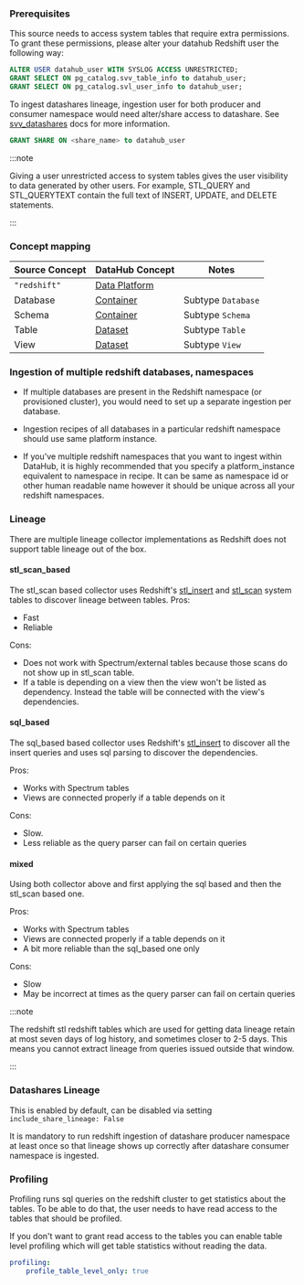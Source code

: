 ### Prerequisites

This source needs to access system tables that require extra permissions.
To grant these permissions, please alter your datahub Redshift user the following way:
```sql
ALTER USER datahub_user WITH SYSLOG ACCESS UNRESTRICTED;
GRANT SELECT ON pg_catalog.svv_table_info to datahub_user;
GRANT SELECT ON pg_catalog.svl_user_info to datahub_user;
```

To ingest datashares lineage, ingestion user for both producer and consumer namespace would need alter/share
access to datashare. See [svv_datashares](https://docs.aws.amazon.com/redshift/latest/dg/r_SVV_DATASHARES.html)
docs for more information.
```sql
GRANT SHARE ON <share_name> to datahub_user
```

:::note

Giving a user unrestricted access to system tables gives the user visibility to data generated by other users. For example, STL_QUERY and STL_QUERYTEXT contain the full text of INSERT, UPDATE, and DELETE statements.

:::

### Concept mapping 
| Source Concept | DataHub Concept                                           | Notes              |
| -------------- | --------------------------------------------------------- | ------------------ |
| `"redshift"`   | [Data Platform](../../metamodel/entities/dataPlatform.md) |                    |
| Database       | [Container](../../metamodel/entities/container.md)        | Subtype `Database` |
| Schema         | [Container](../../metamodel/entities/container.md)        | Subtype `Schema`   |
| Table          | [Dataset](../../metamodel/entities/dataset.md)            | Subtype `Table`    |
| View           | [Dataset](../../metamodel/entities/dataset.md)            | Subtype `View`     |


### Ingestion of multiple redshift databases, namespaces

- If multiple databases are present in the Redshift namespace (or provisioned cluster), 
you would need to set up a separate ingestion per database.

- Ingestion recipes of all databases in a particular redshift namespace should use same platform instance.

- If you've multiple redshift namespaces that you want to ingest within DataHub, it is highly recommended that 
you specify a platform_instance equivalent to namespace in recipe. It can be same as namespace id or other 
human readable name however it should be unique across all your redshift namespaces.


### Lineage

There are multiple lineage collector implementations as Redshift does not support table lineage out of the box.

#### stl_scan_based
The stl_scan based collector uses Redshift's [stl_insert](https://docs.aws.amazon.com/redshift/latest/dg/r_STL_INSERT.html) and [stl_scan](https://docs.aws.amazon.com/redshift/latest/dg/r_STL_SCAN.html) system tables to
discover lineage between tables.
Pros:
- Fast
- Reliable

Cons:
- Does not work with Spectrum/external tables because those scans do not show up in stl_scan table.
- If a table is depending on a view then the view won't be listed as dependency. Instead the table will be connected with the view's dependencies.

#### sql_based
The sql_based based collector uses Redshift's [stl_insert](https://docs.aws.amazon.com/redshift/latest/dg/r_STL_INSERT.html) to discover all the insert queries
and uses sql parsing to discover the dependencies.

Pros:
- Works with Spectrum tables
- Views are connected properly if a table depends on it

Cons:
- Slow.
- Less reliable as the query parser can fail on certain queries

#### mixed
Using both collector above and first applying the sql based and then the stl_scan based one.

Pros:
- Works with Spectrum tables
- Views are connected properly if a table depends on it
- A bit more reliable than the sql_based one only

Cons:
- Slow
- May be incorrect at times as the query parser can fail on certain queries

:::note

The redshift stl redshift tables which are used for getting data lineage retain at most seven days of log history, and sometimes closer to 2-5 days. This means you cannot extract lineage from queries issued outside that window.

:::

### Datashares Lineage
This is enabled by default, can be disabled via setting `include_share_lineage: False`

It is mandatory to run redshift ingestion of datashare producer namespace at least once so that lineage
shows up correctly after datashare consumer namespace is ingested.

### Profiling
Profiling runs sql queries on the redshift cluster to get statistics about the tables. To be able to do that, the user needs to have read access to the tables that should be profiled.

If you don't want to grant read access to the tables you can enable table level profiling which will get table statistics without reading the data.
```yaml
profiling:
    profile_table_level_only: true
```